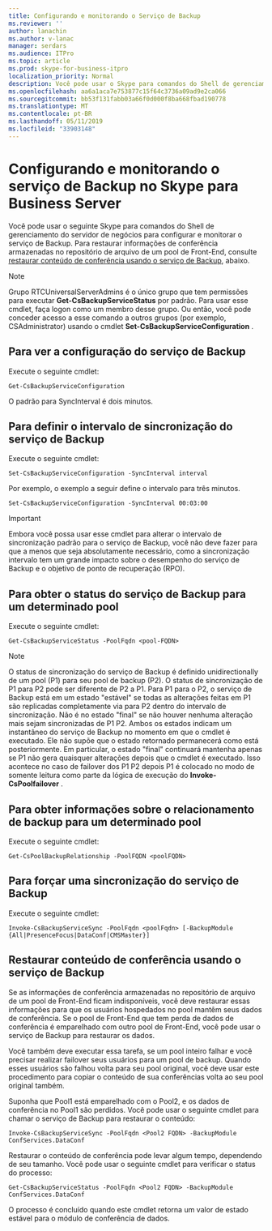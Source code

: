 ```yaml
---
title: Configurando e monitorando o Serviço de Backup
ms.reviewer: ''
author: lanachin
ms.author: v-lanac
manager: serdars
ms.audience: ITPro
ms.topic: article
ms.prod: skype-for-business-itpro
localization_priority: Normal
description: Você pode usar o Skype para comandos do Shell de gerenciamento do servidor de negócios para configurar e monitorar o serviço de Backup.
ms.openlocfilehash: aa6a1aca7e753877c15f64c3736a09ad9e2ca066
ms.sourcegitcommit: bb53f131fabb03a66f0d000f8ba668fbad190778
ms.translationtype: MT
ms.contentlocale: pt-BR
ms.lasthandoff: 05/11/2019
ms.locfileid: "33903148"
---
```

# <a name="configuring-and-monitoring-the-backup-service-in-skype-for-business-server"></a>Configurando e monitorando o serviço de Backup no Skype para Business Server

Você pode usar o seguinte Skype para comandos do Shell de gerenciamento do servidor de negócios para configurar e monitorar o serviço de Backup. Para restaurar informações de conferência armazenadas no repositório de arquivo de um pool de Front-End, consulte [restaurar conteúdo de conferência usando o serviço de Backup](#restore-conference-contents-using-the-backup-service), abaixo.

> [!NOTE]  
> Grupo RTCUniversalServerAdmins é o único grupo que tem permissões para executar **Get-CsBackupServiceStatus** por padrão. Para usar esse cmdlet, faça logon como um membro desse grupo. Ou então, você pode conceder acesso a esse comando a outros grupos (por exemplo, CSAdministrator) usando o cmdlet **Set-CsBackupServiceConfiguration** .

## <a name="to-see-the-backup-service-configuration"></a>Para ver a configuração do serviço de Backup

Execute o seguinte cmdlet:

    Get-CsBackupServiceConfiguration

O padrão para SyncInterval é dois minutos.

## <a name="to-set-the-backup-service-sync-interval"></a>Para definir o intervalo de sincronização do serviço de Backup

Execute o seguinte cmdlet:

    Set-CsBackupServiceConfiguration -SyncInterval interval

Por exemplo, o exemplo a seguir define o intervalo para três minutos.

    Set-CsBackupServiceConfiguration -SyncInterval 00:03:00


> [!IMPORTANT]  
> Embora você possa usar esse cmdlet para alterar o intervalo de sincronização padrão para o serviço de Backup, você não deve fazer para que a menos que seja absolutamente necessário, como a sincronização intervalo tem um grande impacto sobre o desempenho do serviço de Backup e o objetivo de ponto de recuperação (RPO).

## <a name="to-get-the-backup-service-status-for-a-particular-pool"></a>Para obter o status do serviço de Backup para um determinado pool

Execute o seguinte cmdlet:

    Get-CsBackupServiceStatus -PoolFqdn <pool-FQDN>

> [!NOTE]  
> O status de sincronização do serviço de Backup é definido unidirectionally de um pool (P1) para seu pool de backup (P2). O status de sincronização de P1 para P2 pode ser diferente de P2 a P1. Para P1 para o P2, o serviço de Backup está em um estado "estável" se todas as alterações feitas em P1 são replicadas completamente via para P2 dentro do intervalo de sincronização. Não é no estado "final" se não houver nenhuma alteração mais sejam sincronizadas de P1 P2. Ambos os estados indicam um instantâneo do serviço de Backup no momento em que o cmdlet é executado. Ele não supõe que o estado retornado permanecerá como está posteriormente. Em particular, o estado "final" continuará mantenha apenas se P1 não gera quaisquer alterações depois que o cmdlet é executado. Isso acontece no caso de failover dos P1 P2 depois P1 é colocado no modo de somente leitura como parte da lógica de execução do **Invoke-CsPoolfailover** .

## <a name="to-get-information-about-the-backup-relationship-for-a-particular-pool"></a>Para obter informações sobre o relacionamento de backup para um determinado pool

Execute o seguinte cmdlet:

    Get-CsPoolBackupRelationship -PoolFQDN <poolFQDN>

## <a name="to-force-a-backup-service-sync"></a>Para forçar uma sincronização do serviço de Backup

Execute o seguinte cmdlet:

    Invoke-CsBackupServiceSync -PoolFqdn <poolFqdn> [-BackupModule  {All|PresenceFocus|DataConf|CMSMaster}]

## <a name="restore-conference-contents-using-the-backup-service"></a>Restaurar conteúdo de conferência usando o serviço de Backup 

Se as informações de conferência armazenadas no repositório de arquivo de um pool de Front-End ficam indisponíveis, você deve restaurar essas informações para que os usuários hospedados no pool mantêm seus dados de conferência. Se o pool de Front-End que tem perda de dados de conferência é emparelhado com outro pool de Front-End, você pode usar o serviço de Backup para restaurar os dados.

Você também deve executar essa tarefa, se um pool inteiro falhar e você precisar realizar failover seus usuários para um pool de backup. Quando esses usuários são falhou volta para seu pool original, você deve usar este procedimento para copiar o conteúdo de sua conferências volta ao seu pool original também.

Suponha que Pool1 está emparelhado com o Pool2, e os dados de conferência no Pool1 são perdidos. Você pode usar o seguinte cmdlet para chamar o serviço de Backup para restaurar o conteúdo:

    Invoke-CsBackupServiceSync -PoolFqdn <Pool2 FQDN> -BackupModule ConfServices.DataConf

Restaurar o conteúdo de conferência pode levar algum tempo, dependendo de seu tamanho. Você pode usar o seguinte cmdlet para verificar o status do processo:

    Get-CsBackupServiceStatus -PoolFqdn <Pool2 FQDN> -BackupModule ConfServices.DataConf

O processo é concluído quando este cmdlet retorna um valor de estado estável para o módulo de conferência de dados.
